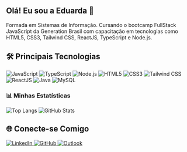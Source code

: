## Olá! Eu sou a Eduarda 👋

Formada em Sistemas de Informação. Cursando o bootcamp FullStack JavaScript da Generation Brasil com capacitação em tecnologias como HTML5, CSS3, Tailwind CSS, ReactJS, TypeScript e Node.js.

## 🛠 Principais Tecnologias
<p align="left">
  <img src="https://skillicons.dev/icons?i=javascript" alt="JavaScript" />
  <img src="https://skillicons.dev/icons?i=typescript" alt="TypeScript" />
  <img src="https://skillicons.dev/icons?i=nodejs" alt="Node.js" />
  <img src="https://skillicons.dev/icons?i=html" alt="HTML5" />
  <img src="https://skillicons.dev/icons?i=css" alt="CSS3" />
  <img src="https://skillicons.dev/icons?i=tailwind" alt="Tailwind CSS" />
  <img src="https://skillicons.dev/icons?i=react" alt="ReactJS" />
  <img src="https://skillicons.dev/icons?i=java" alt="Java" />
  <img src="https://skillicons.dev/icons?i=mysql" alt="MySQL" />
</p>

### 📊 Minhas Estatísticas
![Top Langs](https://github-readme-stats.vercel.app/api/top-langs/?username=eduarda-galeno&layout=compact&langs_count=6&theme=radical)
![GitHub Stats](https://github-readme-stats.vercel.app/api?username=eduarda-galeno&show_icons=true&theme=radical)

## 🌐 Conecte-se Comigo
<p align="left">
  <a href="https://www.linkedin.com/in/eduardagaleno/" target="_blank">
    <img src="https://img.shields.io/badge/LinkedIn-0077B5?style=for-the-badge&logo=linkedin&logoColor=white" alt="LinkedIn" />
  </a>
  <a href="https://github.com/eduarda-galeno" target="_blank">
    <img src="https://img.shields.io/badge/GitHub-100000?style=for-the-badge&logo=github&logoColor=white" alt="GitHub" />
  </a>
  <a href="mailto:eduardagaleno@outlook.com" target="_blank">
    <img src="https://img.shields.io/badge/Outlook-0078D4?style=for-the-badge&logo=microsoft-outlook&logoColor=white" alt="Outlook" />
  </a>
</p>





